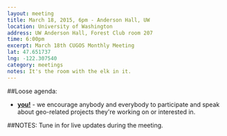 ```yaml
---
layout: meeting
title: March 18, 2015, 6pm - Anderson Hall, UW
location: University of Washington
address: UW Anderson Hall, Forest Club room 207
time: 6:00pm
excerpt: March 18th CUGOS Monthly Meeting
lat: 47.651737
lng: -122.307540
category: meetings
notes: It's the room with the elk in it.
---
```


##Loose agenda:

- **[you!](http://github.com/cugos/cugos.github.com)** - we encourage anybody and everybody to participate and speak about geo-related projects they're working on or interested in.

##NOTES:
Tune in for live updates during the meeting.
